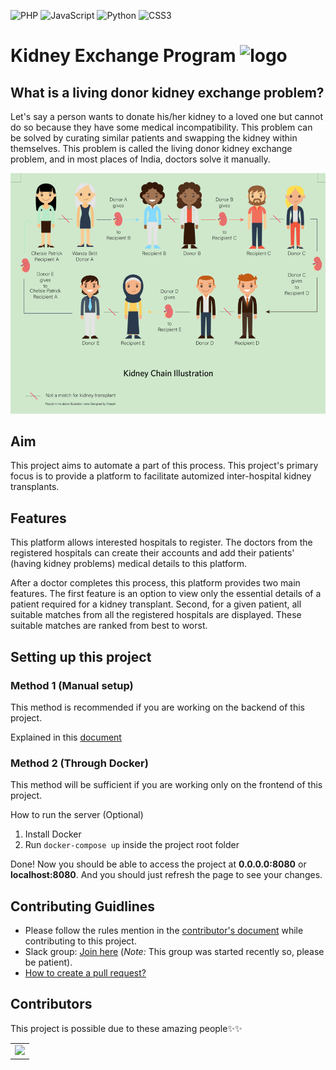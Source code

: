 <img alt="PHP" src="https://img.shields.io/badge/php-%23777BB4.svg?&style=for-the-badge&logo=php&logoColor=white"/> <img alt="JavaScript" src="https://img.shields.io/badge/javascript%20-%23323330.svg?&style=for-the-badge&logo=javascript&logoColor=%23F7DF1E"/> <img alt="Python" src="https://img.shields.io/badge/python%20-%2314354C.svg?&style=for-the-badge&logo=python&logoColor=white"/> <img alt="CSS3" src="https://img.shields.io/badge/css3%20-%231572B6.svg?&style=for-the-badge&logo=css3&logoColor=white"/>
# Kidney Exchange Program ![logo](https://pngimage.net/wp-content/uploads/2018/06/kidney-logo-png-3.png)


## What is a living donor kidney exchange problem?

Let's say a person wants to donate his/her kidney to a loved one but cannot do so because they have some medical incompatibility. This problem can be solved by curating similar patients and swapping the kidney within themselves. This problem is called the living donor kidney exchange problem, and in most places of India, doctors solve it manually. 

![illustration](images/kidney_chain.png)

## Aim

This project aims to automate a part of this process. This project's primary focus is to provide a platform to facilitate automized inter-hospital kidney transplants.

## Features

This platform allows interested hospitals to register. The doctors from the registered hospitals can create their accounts and add their patients' (having kidney problems) medical details to this platform.

After a doctor completes this process, this platform provides two main features. The first feature is an option to view only the essential details of a patient required for a kidney transplant. Second, for a given patient, all suitable matches from all the registered hospitals are displayed. These suitable matches are ranked from best to worst.

## Setting up this project 

### Method 1 (Manual setup)
This method is recommended if you are working on the backend of this project.

Explained in this [document](https://www.notion.so/Project-setup-Public-1a647ed8515c485f99f38e717acfa61b)

### Method 2 (Through Docker)
This method will be sufficient if you are working only on the frontend of this project. 

How to run the server (Optional)

1. Install Docker
2. Run `docker-compose up` inside the project root folder

Done! Now you should be able to access the project at **0.0.0.0:8080** or **localhost:8080**. And you should just refresh the page to see your changes.

## Contributing Guidlines

- Please follow the rules mention in the [contributor's document](https://github.com/siv2r/kidney-exchange/blob/master/CONTRIBUTING.md) while contributing to this project.
- Slack group: [Join here](https://join.slack.com/t/kidney-exchange/shared_invite/zt-n54e89o7-yB5E6eZl7q3DAvLFdUAwgA) (*Note:* This group was started recently so, please be patient).
- [How to create a pull request?](https://github.com/siv2r/kidney-exchange/blob/master/CreatePR.md)

## Contributors
This project is possible due to these amazing people✨✨

<table>
	<tr>
		<td>
			<a href="https://github.com/siv2r/kidney-exchange/graphs/contributors">
  <img src="https://contrib.rocks/image?repo=siv2r/kidney-exchange" />
</a>
		</td>
	</tr>
</table>

